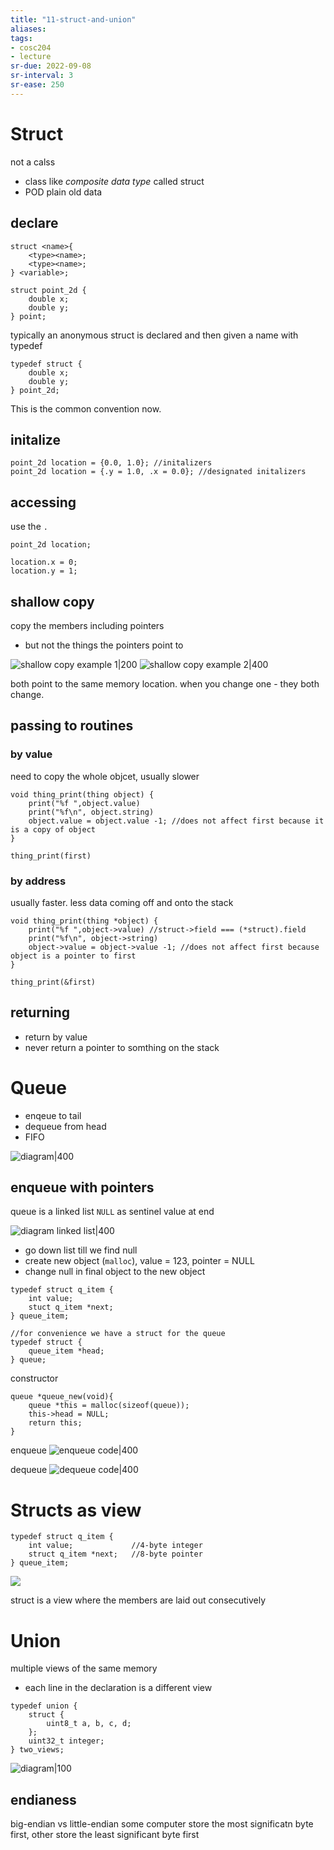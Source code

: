 ```yaml
---
title: "11-struct-and-union"
aliases: 
tags: 
- cosc204
- lecture
sr-due: 2022-09-08
sr-interval: 3
sr-ease: 250
---
```


# Struct
not a calss
- class like *composite data type* called struct
- POD plain old data

## declare
```
struct <name>{
	<type><name>;
	<type><name>;
} <variable>;

struct point_2d {
	double x;
	double y;
} point;
```

typically an anonymous struct is declared and then given a name with typedef

```
typedef struct {
	double x;
	double y;
} point_2d;
```

This is the common convention now.

## initalize
```
point_2d location = {0.0, 1.0}; //initalizers
point_2d location = {.y = 1.0, .x = 0.0}; //designated initalizers
```

## accessing
use the `.`

```
point_2d location;

location.x = 0;
location.y = 1;
```

## shallow copy
copy the members including pointers
- but not the things the pointers point to

![shallow copy example 1|200](https://i.imgur.com/w3B3ce0.png)
![shallow copy example 2|400](https://i.imgur.com/mL5QION.png)

 both point to the same memory location.
when you change one - they both change.

## passing to routines
### by value
need to copy the whole objcet, usually slower
```
void thing_print(thing object) {
	print("%f ",object.value)
	print("%f\n", object.string)	
	object.value = object.value -1; //does not affect first because it is a copy of object
}

thing_print(first)
```

### by address
usually faster. less data coming off and onto the stack
```
void thing_print(thing *object) {
	print("%f ",object->value) //struct->field === (*struct).field
	print("%f\n", object->string)	
	object->value = object->value -1; //does not affect first because object is a pointer to first
}

thing_print(&first)
```

## returning
- return by value
- never return a pointer to somthing on the stack

# Queue
- enqeue to tail
- dequeue from head
- FIFO

![diagram|400](https://i.imgur.com/nD0AxGd.png)

## enqueue with pointers
queue is a linked list
`NULL` as sentinel value at end

![diagram linked list|400](https://i.imgur.com/WFCbQjR.png)

- go down list till we find null
- create new object (`malloc`), value = 123, pointer = NULL
- change null in final object to the new object

```
typedef struct q_item {
	int value;
	stuct q_item *next;
} queue_item;

//for convenience we have a struct for the queue
typedef struct {
	queue_item *head;
} queue;
```

constructor
```
queue *queue_new(void){
	queue *this = malloc(sizeof(queue));
	this->head = NULL;
	return this;
}
```

enqueue
![enqueue code|400](https://i.imgur.com/suaKfi9.png)

dequeue
![dequeue code|400](https://i.imgur.com/u3mKX5R.png)

# Structs as view
```
typedef struct q_item {
	int value;             //4-byte integer
	struct q_item *next;   //8-byte pointer
} queue_item;
```

![](https://i.imgur.com/ObfIzew.png)

struct is a view where the members are laid out consecutively

# Union
multiple views of the same memory
- each line in the declaration is a different view

```
typedef union {
	struct {
		uint8_t a, b, c, d;
	};
	uint32_t integer;
} two_views;
```

![diagram|100](https://i.imgur.com/qL8KnW5.png)

## endianess
big-endian vs little-endian
some computer store the most significatn byte first, other store the least significant byte first

